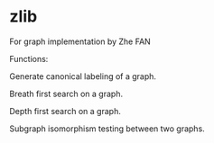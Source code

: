 zlib
====

For graph implementation by Zhe FAN

Functions:

Generate canonical labeling of a graph. 

Breath first search on a graph. 

Depth first search on a graph.

Subgraph isomorphism testing between two graphs. 
